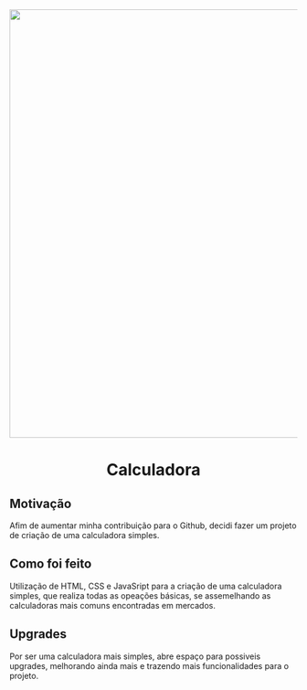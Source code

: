 <img style="width: 750px;" src="https://user-images.githubusercontent.com/89321125/137647051-0e4fbf20-0d23-4837-bac9-b939daa43dce.PNG">

<center><h1>Calculadora</h1></center>

## Motivação
Afim de aumentar minha contribuição para o Github, decidi fazer um projeto de criação de uma calculadora simples.

## Como foi feito
Utilização de HTML, CSS e JavaSript para a criação de uma calculadora simples, que realiza todas as opeações básicas, se assemelhando as calculadoras mais comuns encontradas em mercados.

## Upgrades
Por ser uma calculadora mais simples, abre espaço para possiveis upgrades, melhorando ainda mais e trazendo mais funcionalidades para o projeto.
